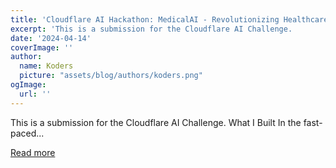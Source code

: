```yaml
---
title: 'Cloudflare AI Hackathon: MedicalAI - Revolutionizing Healthcare with AI'
excerpt: 'This is a submission for the Cloudflare AI Challenge.           What I Built   In the fast-paced...'
date: '2024-04-14'
coverImage: ''
author:
  name: Koders
  picture: "assets/blog/authors/koders.png"
ogImage:
  url: ''
---
```


This is a submission for the Cloudflare AI Challenge.           What I Built   In the fast-paced...

[Read more](https://dev.to/sanjaysekaren/cloudflare-ai-hackathon-medicalai-revolutionizing-healthcare-with-ai-31hi)
